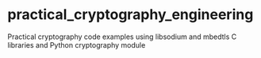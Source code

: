 # practical_cryptography_engineering
Practical cryptography code examples using libsodium and mbedtls C libraries and Python cryptography module
